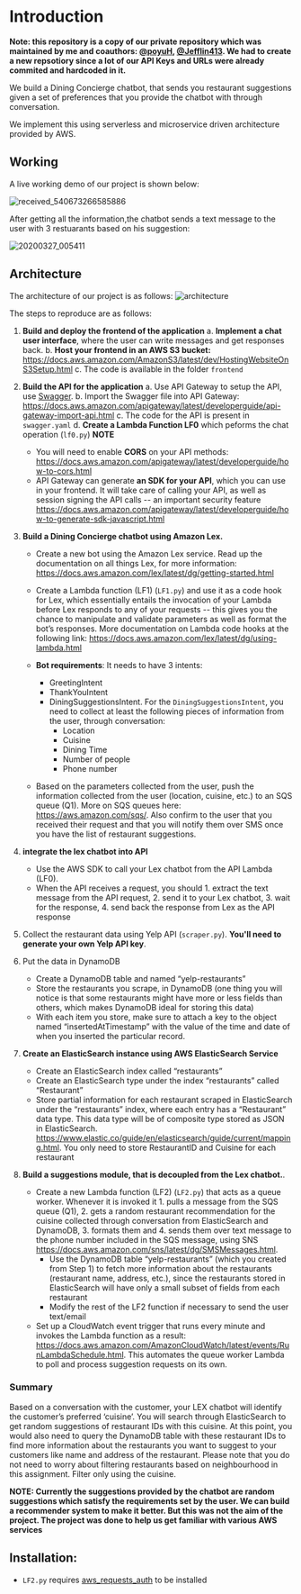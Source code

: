 # Introduction

**Note: this repository is a copy of our private repository which was maintained by me and coauthors: [@poyuH](https://github.com/poyuH), [@Jefflin413](https://github.com/Jefflin413). We had to create a new repsotiory since a lot of our API Keys and URLs were already commited and hardcoded in it.**

We build a Dining Concierge chatbot, that sends you restaurant suggestions given a set of preferences that you provide the chatbot with through conversation.

We implement this using serverless and microservice driven architecture provided by AWS. 

## Working 

A live working demo of our project is shown below:

![received_540673266585886](https://user-images.githubusercontent.com/20079387/77853640-0da19780-71b3-11ea-8bc7-f7a2539ccef5.gif)

After getting all the information,the chatbot sends a text message to the user with 3 restuarants based on his suggestion: 

![20200327_005411](https://user-images.githubusercontent.com/20079387/77853920-fa8fc700-71b4-11ea-85ce-d40a794cdeca.jpg)

## Architecture
The architecture of our project is as follows: 
![architecture](https://user-images.githubusercontent.com/20079387/77852560-49d1f980-71ad-11ea-8117-c46eebf6713f.png)

The steps to reproduce are as follows: 

1. **Build and deploy the frontend of the application**
   a. **Implement a chat user interface**​, where the user can write messages and get responses back.
   b. **Host your frontend in an AWS S3 bucket:**         https://docs.aws.amazon.com/AmazonS3/latest/dev/HostingWebsiteOnS3Setup.html
   c. The code is available in the folder `frontend`


2. **Build the API for the application**
    a. Use API Gateway to setup the API, use [Swagger](https://swagger.io/). 
    b. Import the Swagger file into API Gateway: https://docs.aws.amazon.com/apigateway/latest/developerguide/api-gateway-import-api.html
    c. The code for the API is present in `swagger.yaml`
    d. **Create a Lambda Function LF0** which peforms the chat operation (`lf0.py`)
**NOTE**
   * You will need to ​enable **CORS** on your API methods: https://docs.aws.amazon.com/apigateway/latest/developerguide/how-to-cors.html
   * API Gateway can ​generate **an SDK for your API**​, which you can use in your frontend. It will take care of calling your API, as well as session signing the API calls -- an important security feature  https://docs.aws.amazon.com/apigateway/latest/developerguide/how-to-generate-sdk-javascript.html

3. **Build a Dining Concierge chatbot using Amazon Lex.**
    * Create a new bot using the Amazon Lex service. Read up the documentation on all things Lex, for more information: https://docs.aws.amazon.com/lex/latest/dg/getting-started.html

    * Create a Lambda function (LF1) (`LF1.py`) and use it as a code hook for Lex, which essentially entails the invocation of your Lambda before Lex responds to any of your requests -- this gives you the chance to manipulate and validate parameters as well as format the bot’s responses. More documentation on Lambda code hooks at the following link: https://docs.aws.amazon.com/lex/latest/dg/using-lambda.html
    * **Bot requirements**: It needs to have 3 intents:
      * GreetingIntent 
      * ThankYouIntent
      * DiningSuggestionsIntent. 
     For the `DiningSuggestionsIntent`, you need to collect at least the
following pieces of information from the user, through conversation:
          * Location
          * Cuisine
          * Dining Time
          * Number of people
          * Phone number 

    * Based on the parameters collected from the user, push the information collected from the user (location, cuisine, etc.) to an SQS queue (Q1). More on SQS queues here: https://aws.amazon.com/sqs/.  Also confirm to the user that you received their request and that you will notify them over SMS once you have the list of restaurant suggestions. 
4. **integrate the lex chatbot into API**
   * Use the AWS SDK to call your Lex chatbot from the API Lambda (LF0).
   * When the API receives a request, you should 1. extract the text message from the API request, 2. send it to your Lex chatbot, 3. wait for the response, 4. send back the response from Lex as the API response 

5. Collect the restaurant data using Yelp API (`scraper.py`). **You'll need to generate your own Yelp API key**. 
6. Put the data in DynamoDB
   * Create a DynamoDB table and named “yelp-restaurants”
   * Store the restaurants you scrape, in DynamoDB (one thing you will notice is that some restaurants might have more or less fields than others, which makes DynamoDB ideal for storing this data)
   * With each item you store, make sure to attach a key to the object named “insertedAtTimestamp” with the value of the time and date of when you inserted the particular record. 
7. **Create an ElasticSearch instance using AWS ElasticSearch Service**
   * Create an ElasticSearch index called “restaurants”
   * Create an ElasticSearch type under the index “restaurants” called “Restaurant”
   * Store partial information for each restaurant scraped in ElasticSearch under the “restaurants” index, where each entry has a “Restaurant” data type. This data type will be of composite type stored as JSON in ElasticSearch. https://www.elastic.co/guide/en/elasticsearch/guide/current/mapping.html. You only need to store RestaurantID and Cuisine for each restaurant 

8. **Build a suggestions module, that is decoupled from the Lex chatbot.**. 
    * Create a new Lambda function (LF2) (`LF2.py`) that acts as a queue worker. Whenever it is invoked it 1. pulls a message from the SQS queue (Q1), 2. gets a random restaurant recommendation for the cuisine collected through conversation from ElasticSearch and DynamoDB, 3. formats them and 4. sends them over text message to the phone number included in the SQS message, using SNS https://docs.aws.amazon.com/sns/latest/dg/SMSMessages.html. 
        * Use the DynamoDB table “yelp-restaurants” (which you created from Step 1) to fetch more information about the restaurants (restaurant name, address, etc.), since the restaurants stored in ElasticSearch will have only a small subset of fields from each restaurant
        * Modify the rest of the LF2 function if necessary to send the user text/email 
    * Set up a CloudWatch event trigger that runs every minute and invokes the Lambda function as a result: https://docs.aws.amazon.com/AmazonCloudWatch/latest/events/RunLambdaSchedule.html​. This automates the queue worker Lambda to poll and process suggestion requests on its own.



### Summary
 ​Based on a conversation with the customer, your LEX chatbot will identify the customer’s preferred ‘cuisine’. You will search through ElasticSearch to get random suggestions of restaurant IDs with this cuisine. At this point, you would also need to query the DynamoDB table with these restaurant IDs to find more information about the restaurants you want to suggest to your customers like name and address of the restaurant. Please note that you do not need to worry about filtering restaurants based on neighbourhood in this assignment. Filter only using the cuisine.

**NOTE: Currently the suggestions provided by the chatbot are random suggestions which satisfy the requirements set by the user. We can build a recommender system to make it better. But this was not the aim of the project. The project was done to help us get familiar with various AWS services**

## Installation: 
* `LF2.py` requires [aws_requests_auth](https://github.com/DavidMuller/aws-requests-auth) to be installed